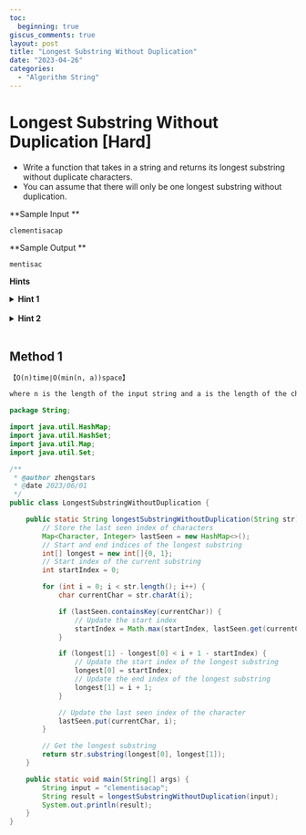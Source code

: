 ```yaml
---
toc:
  beginning: true
giscus_comments: true
layout: post
title: "Longest Substring Without Duplication"
date: "2023-04-26"
categories:
  - "Algorithm String"
---
```


# Longest Substring Without Duplication [Hard]

- Write a function that takes in a string and returns its longest substring without duplicate characters.
- You can assume that there will only be one longest substring without duplication.

**Sample Input **

```
clementisacap
```

**Sample Output **

```
mentisac
```



**Hints**
<br>

<details> <summary><b>Hint 1</b></summary>
    <br>
    <i><strong> Try traversing the input string and storing the last position at which you see each character in a hash table. How can this help you solve the given problem? </strong></i>
</details>




<br>

<details> <summary><b>Hint 2</b></summary>
    <br>
    <i><strong> As you traverse the input string, keep track of a starting index variable. This variable, as its name suggests, should represent the most recent index from which you could start a substring with no duplicate characters, ending at your current index. Use the hash table mentioned in Hint #1 to update this variable correctly, and update the longest substring as you go.</strong></i>
</details>



<br>

## Method 1

```tex
【O(n)time∣O(min(n, a))space】
```

```tex
where n is the length of the input string and a is the length of the character alphabet represented in the input string
```

```java
package String;

import java.util.HashMap;
import java.util.HashSet;
import java.util.Map;
import java.util.Set;

/**
 * @author zhengstars
 * @date 2023/06/01
 */
public class LongestSubstringWithoutDuplication {

    public static String longestSubstringWithoutDuplication(String str) {
        // Store the last seen index of characters
        Map<Character, Integer> lastSeen = new HashMap<>();
        // Start and end indices of the longest substring
        int[] longest = new int[]{0, 1};
        // Start index of the current substring
        int startIndex = 0;

        for (int i = 0; i < str.length(); i++) {
            char currentChar = str.charAt(i);

            if (lastSeen.containsKey(currentChar)) {
                // Update the start index
                startIndex = Math.max(startIndex, lastSeen.get(currentChar) + 1);
            }

            if (longest[1] - longest[0] < i + 1 - startIndex) {
                // Update the start index of the longest substring
                longest[0] = startIndex;
                // Update the end index of the longest substring
                longest[1] = i + 1;
            }

            // Update the last seen index of the character
            lastSeen.put(currentChar, i);
        }

        // Get the longest substring
        return str.substring(longest[0], longest[1]);
    }

    public static void main(String[] args) {
        String input = "clementisacap";
        String result = longestSubstringWithoutDuplication(input);
        System.out.println(result);
    }
}

```

